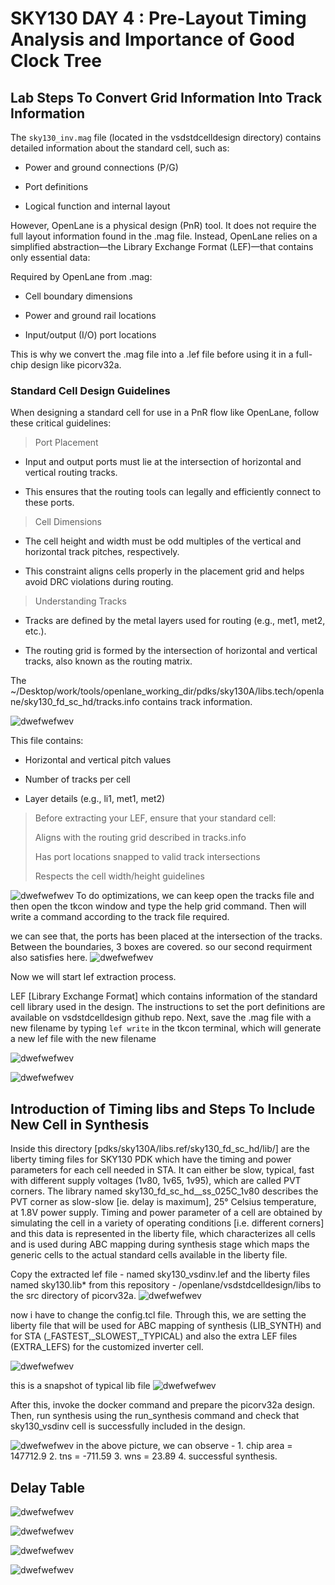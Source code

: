 # SKY130 DAY 4 : Pre-Layout Timing Analysis and Importance of Good Clock Tree

## Lab Steps To Convert Grid Information Into Track Information

The `sky130_inv.mag` file (located in the vsdstdcelldesign directory) contains detailed information about the standard cell, such as:

 - Power and ground connections (P/G)

 - Port definitions

 - Logical function and internal layout

However, OpenLane is a physical design (PnR) tool. It does not require the full layout information found in the .mag file. Instead, OpenLane relies on a simplified abstraction—the Library Exchange Format (LEF)—that contains only essential data:

Required by OpenLane from .mag:

 - Cell boundary dimensions

 - Power and ground rail locations

 - Input/output (I/O) port locations

This is why we convert the .mag file into a .lef file before using it in a full-chip design like picorv32a.

### Standard Cell Design Guidelines

When designing a standard cell for use in a PnR flow like OpenLane, follow these critical guidelines:

> Port Placement

 - Input and output ports must lie at the intersection of horizontal and vertical routing tracks.

 - This ensures that the routing tools can legally and efficiently connect to these ports.

> Cell Dimensions

 - The cell height and width must be odd multiples of the vertical and horizontal track pitches, respectively.

 - This constraint aligns cells properly in the placement grid and helps avoid DRC violations during routing.

 > Understanding Tracks

 - Tracks are defined by the metal layers used for routing (e.g., met1, met2, etc.).

 - The routing grid is formed by the intersection of horizontal and vertical tracks, also known as the routing matrix.

The ~/Desktop/work/tools/openlane_working_dir/pdks/sky130A/libs.tech/openlane/sky130_fd_sc_hd/tracks.info contains track information.

![dwefwefwev](images/tracks_info.png)

This file contains:

 - Horizontal and vertical pitch values

 - Number of tracks per cell

 - Layer details (e.g., li1, met1, met2)

> Before extracting your LEF, ensure that your standard cell:
> 
> Aligns with the routing grid described in tracks.info
>
> Has port locations snapped to valid track intersections
>
> Respects the cell width/height guidelines

![dwefwefwev](images/gridhelp.png)
To do optimizations, we can keep open the tracks file and then open the tkcon window and type the help grid command. Then will write a command according to the track file required.

we can see that, the ports has been placed at the intersection of the tracks. Between the boundaries, 3 boxes are covered. so our second requirment also satisfies here.
![dwefwefwev](images/cut.png)


Now we will start lef extraction process.

LEF [Library Exchange Format] which contains information of the standard cell library used in the design. The instructions to set the port definitions are available on vsdstdcelldesign github repo. Next, save the .mag file with a new filename by typing `lef write` in the tkcon terminal, which will generate a new lef file with the new filename 

![dwefwefwev](images/lefappear.png)

![dwefwefwev](images/inv_lef.png)

## Introduction of Timing libs and Steps To Include New Cell in Synthesis

Inside this directory [pdks/sky130A/libs.ref/sky130_fd_sc_hd/lib/] are the liberty timing files for SKY130 PDK which have the timing and power parameters for each cell needed in STA. It can either be slow, typical, fast with different supply voltages (1v80, 1v65, 1v95), which are called PVT corners. The library named sky130_fd_sc_hd__ss_025C_1v80 describes the PVT corner as slow-slow [ie. delay is maximum], 25° Celsius temperature, at 1.8V power supply. Timing and power parameter of a cell are obtained by simulating the cell in a variety of operating conditions [i.e. different corners] and this data is represented in the liberty file, which characterizes all cells and is used during ABC mapping during synthesis stage which maps the generic cells to the actual standard cells available in the liberty file.

Copy the extracted lef file - named sky130_vsdinv.lef and the liberty files named sky130.lib* from this repository - /openlane/vsdstdcelldesign/libs to the src directory of picorv32a.
![dwefwefwev](images/tclcommand.png)

now i have to change the config.tcl file. Through this, we are setting the liberty file that will be used for ABC mapping of synthesis (LIB_SYNTH) and for STA (_FASTEST,_SLOWEST,_TYPICAL) and also the extra LEF files (EXTRA_LEFS) for the customized inverter cell.

![dwefwefwev](images/newtcl.png)

this is a snapshot of typical lib file
![dwefwefwev](images/typical_lib.png)



After this, invoke the docker command and prepare the picorv32a design. Then, run synthesis using the run_synthesis command and check that sky130_vsdinv cell is successfully included in the design.

![dwefwefwev](images/synth-succ.png)
in the above picture, we can observe - 1. chip area = 147712.9  2. tns = -711.59  3. wns = 23.89  4. successful synthesis.

## Delay Table

![dwefwefwev](images/gridhelp.png)

![dwefwefwev](images/gridhelp.png)

![dwefwefwev](images/gridhelp.png)

![dwefwefwev](images/gridhelp.png)









